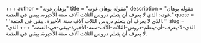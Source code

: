 +++
author = "يوهان غوته"
title = "مقولة يوهان غوته"
description = "مقولة يوهان غوته: الذي لا يعرف أن يتعلم دروس الثلاث آلاف سنة الأخيرة، يبقى في العتمة."
quote = '''الذي لا يعرف أن يتعلم دروس الثلاث آلاف سنة الأخيرة، يبقى في العتمة.'''
slug = "الذي-لا-يعرف-أن-يتعلم-دروس-الثلاث-آلاف-سنة-الأخيرة-يبقى-في-العتمة"
+++
الذي لا يعرف أن يتعلم دروس الثلاث آلاف سنة الأخيرة، يبقى في العتمة.
